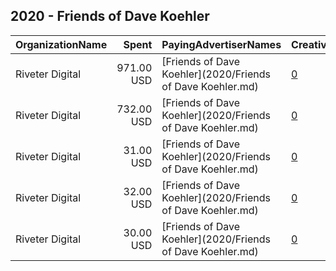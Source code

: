 ## 2020 - Friends of Dave Koehler 
|OrganizationName|Spent|PayingAdvertiserNames|CreativeUrls|Impressions|Genders|AgeBrackets|CountryCodes|BillingAddresses|CandidateBallotInformation|
|:---|---:|:---|:---|---:|:---|:---|:---|:---|:---|
|Riveter Digital|971.00 USD|[Friends of Dave Koehler](2020/Friends of Dave Koehler.md)|[0](https://www.snap.com/political-ads/asset/73c9e73287f1edc7169f4491b5bf442dc7c56eb5ff724524b1c2976eb3017aff?mediaType=mp4)|155,218||18+|united states|US|Dave Koehler for IL State Senate|
|Riveter Digital|732.00 USD|[Friends of Dave Koehler](2020/Friends of Dave Koehler.md)|[0](https://www.snap.com/political-ads/asset/88b19305890307528daff784b55c6e6f3d70449284c8c6340fc6059499bd3290?mediaType=mp4)|122,665||18+|united states|US|Dave Koehler for IL State Senate|
|Riveter Digital|31.00 USD|[Friends of Dave Koehler](2020/Friends of Dave Koehler.md)|[0](https://www.snap.com/political-ads/asset/623d77413e61b488851c34198b855798b2855469e0f4820049ec827f66263589?mediaType=png)|6,287||18+|united states|US|Dave Koehler for Senate|
|Riveter Digital|32.00 USD|[Friends of Dave Koehler](2020/Friends of Dave Koehler.md)|[0](https://www.snap.com/political-ads/asset/cf7c1d631c06c492feaa71ff2d13519cb3ff69f2dcaf52d777f1f10265105327?mediaType=png)|6,995||18+|united states|US|Dave Koehler for Senate|
|Riveter Digital|30.00 USD|[Friends of Dave Koehler](2020/Friends of Dave Koehler.md)|[0](https://www.snap.com/political-ads/asset/c608b66ee6dd5a1374beedd9b22d4e0c561ee53fc47d5fb2f0e9c24ddbeb5f8e?mediaType=png)|5,356||18+|united states|US|Dave Koehler for Senate|

